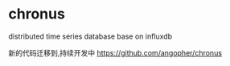 # chronus
distributed time series database base on influxdb

新的代码迁移到,持续开发中
https://github.com/angopher/chronus
